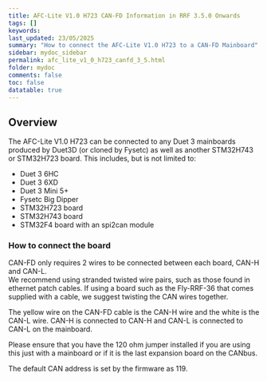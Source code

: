 ```yaml
---
title: AFC-Lite V1.0 H723 CAN-FD Information in RRF 3.5.0 Onwards
tags: []
keywords: 
last_updated: 23/05/2025
summary: "How to connect the AFC-Lite V1.0 H723 to a CAN-FD Mainboard"
sidebar: mydoc_sidebar
permalink: afc_lite_v1_0_h723_canfd_3_5.html
folder: mydoc
comments: false
toc: false
datatable: true
---
```


## Overview

The AFC-Lite V1.0 H723 can be connected to any Duet 3 mainboards produced by Duet3D (or cloned by Fysetc) as well as another STM32H743 or STM32H723 board. This includes, but is not limited to:

* Duet 3 6HC
* Duet 3 6XD
* Duet 3 Mini 5+
* Fysetc Big Dipper
* STM32H723 board
* STM32H743 board
* STM32F4 board with an spi2can module

### How to connect the board

CAN-FD only requires 2 wires to be connected between each board, CAN-H and CAN-L.  
We recommend using stranded twisted wire pairs, such as those found in ethernet patch cables. If using a board such as the Fly-RRF-36 that comes supplied with a cable, we suggest twisting the CAN wires together.  

The yellow wire on the CAN-FD cable is the CAN-H wire and the white is the CAN-L wire. CAN-H is connected to CAN-H and CAN-L is connected to CAN-L on the mainboard.  

Please ensure that you have the 120 ohm jumper installed if you are using this just with a mainboard or if it is the last expansion board on the CANbus.  

The default CAN address is set by the firmware as 119.
